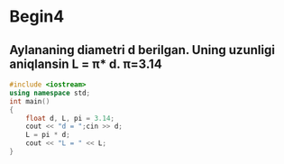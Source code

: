 # Begin4
## Aylananing diametri d berilgan. Uning uzunligi aniqlansin L = π* d. π=3.14
```cpp
#include <iostream>
using namespace std;
int main()
{
	float d, L, pi = 3.14;
	cout << "d = ";cin >> d;
	L = pi * d;
	cout << "L = " << L;
}
```
